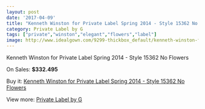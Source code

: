 ```yaml
---
layout: post
date: '2017-04-09'
title: "Kenneth Winston for Private Label Spring 2014 - Style 15362 No Flowers"
category: Private Label by G
tags: ["private","winston","elegant","flowers","label"]
image: http://www.idealgown.com/9299-thickbox_default/kenneth-winston-for-private-label-spring-2014-style-15362-no-flowers.jpg
---
```

Kenneth Winston for Private Label Spring 2014 - Style 15362 No Flowers

On Sales: **$332.495**
<a href="https://www.idealgown.com/en/private-label-by-g/3879-kenneth-winston-for-private-label-spring-2014-style-15362-no-flowers.html"><amp-img layout="responsive" width="600" height="600" src="//www.idealgown.com/9299-thickbox_default/kenneth-winston-for-private-label-spring-2014-style-15362-no-flowers.jpg" alt="Kenneth Winston for Private Label Spring 2014 - Style 15362 No Flowers 0" /></a>
<a href="https://www.idealgown.com/en/private-label-by-g/3879-kenneth-winston-for-private-label-spring-2014-style-15362-no-flowers.html"><amp-img layout="responsive" width="600" height="600" src="//www.idealgown.com/9300-thickbox_default/kenneth-winston-for-private-label-spring-2014-style-15362-no-flowers.jpg" alt="Kenneth Winston for Private Label Spring 2014 - Style 15362 No Flowers 1" /></a>

Buy it: [Kenneth Winston for Private Label Spring 2014 - Style 15362 No Flowers](https://www.idealgown.com/en/private-label-by-g/3879-kenneth-winston-for-private-label-spring-2014-style-15362-no-flowers.html "Kenneth Winston for Private Label Spring 2014 - Style 15362 No Flowers")

View more: [Private Label by G](https://www.idealgown.com/en/46-private-label-by-g "Private Label by G")